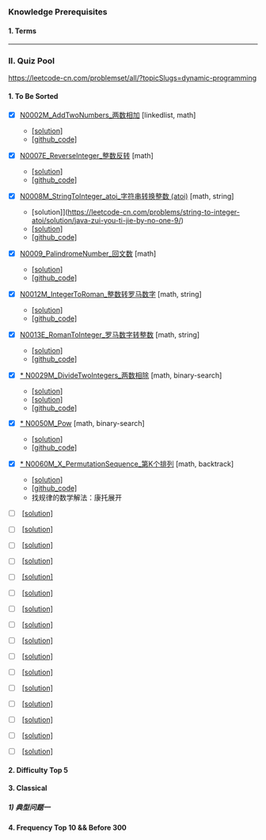 
### Knowledge Prerequisites 

#### 1. Terms



----------------------------------------------------------------------------------------------------
### II. Quiz Pool

https://leetcode-cn.com/problemset/all/?topicSlugs=dynamic-programming

#### 1. To Be Sorted
- [x] [N0002M_AddTwoNumbers_两数相加](https://leetcode-cn.com/problems/add-two-numbers/) [linkedlist, math]
    * [[solution]](https://leetcode-cn.com/problems/add-two-numbers/solution/liang-shu-xiang-jia-by-leetcode/)
    * [[github_code]](../src/main/java/com/maverickbyte/algo/leetcode/N0002M_AddTwoNumbers.java)
- [x] [N0007E_ReverseInteger_整数反转](https://leetcode-cn.com/problems/reverse-integer/) [math]
    * [[solution]](https://leetcode-cn.com/problems/reverse-integer/solution/zheng-shu-fan-zhuan-by-leetcode/)
    * [[github_code]](../src/main/java/com/maverickbyte/algo/leetcode/N0007E_ReverseInteger.java)      
- [x] [N0008M_StringToInteger_atoi_字符串转换整数 (atoi)](https://leetcode-cn.com/problems/string-to-integer-atoi/) [math, string]
    * [solution]](https://leetcode-cn.com/problems/string-to-integer-atoi/solution/java-zui-you-ti-jie-by-no-one-9/)      
    * [[solution]](https://leetcode-cn.com/problems/string-to-integer-atoi/solution/javafei-zheng-ze-jie-fa-by-shank3/)      
    * [[github_code]](../src/main/java/com/maverickbyte/algo/leetcode/N0008M_StringToInteger_atoi.java)      
- [x] [N0009_PalindromeNumber_回文数](https://leetcode-cn.com/problems/palindrome-number/) [math]
    * [[solution]](https://leetcode-cn.com/problems/palindrome-number/solution/hui-wen-shu-by-leetcode/)
    * [[github_code]](../src/main/java/com/maverickbyte/algo/leetcode/N0009_PalindromeNumber.java)
- [x] [N0012M_IntegerToRoman_整数转罗马数字](https://leetcode-cn.com/problems/integer-to-roman/) [math, string]
    * [[solution]](https://leetcode-cn.com/problems/integer-to-roman/solution/ha-xi-jie-jue-by-powcai/)
    * [[github_code]](../src/main/java/com/maverickbyte/algo/leetcode/N0012M_IntegerToRoman.java)      
- [x] [N0013E_RomanToInteger_罗马数字转整数](https://leetcode-cn.com/problems/roman-to-integer/) [math, string]
    * [[solution]](https://leetcode-cn.com/problems/roman-to-integer/solution/hua-jie-suan-fa-13-luo-ma-shu-zi-zhuan-zheng-shu-b/)
    * [[github_code]](../src/main/java/com/maverickbyte/algo/leetcode/N0013E_RomanToInteger.java)
- [x] [* N0029M_DivideTwoIntegers_两数相除](https://leetcode-cn.com/problems/divide-two-integers/) [math, binary-search]
    * [[solution]](https://leetcode.com/problems/divide-two-integers/discuss/13397/Clean-Java-solution-with-some-comment.)
    * [[solution]](https://leetcode-cn.com/problems/divide-two-integers/solution/xiao-xue-sheng-du-hui-de-lie-shu-shi-suan-chu-fa-b/)
    * [[github_code]](../src/main/java/com/maverickbyte/algo/leetcode/N0029M_DivideTwoIntegers.java)
- [x] [* N0050M_Pow](https://leetcode-cn.com/problems/powx-n/) [math, binary-search]
    * [[solution]](https://leetcode-cn.com/problems/powx-n/solution/powx-n-by-leetcode/)
    * [[github_code]](../src/main/java/com/maverickbyte/algo/leetcode/N0050M_Pow.java)
- [x] [* N0060M_X_PermutationSequence_第K个排列](https://leetcode-cn.com/problems/permutation-sequence/) [math, backtrack]
    * [[solution]](https://leetcode-cn.com/problems/permutation-sequence/solution/hui-su-jian-zhi-python-dai-ma-java-dai-ma-by-liwei/)
    * [[github_code]](../src/main/java/com/maverickbyte/algo/leetcode/N0060M_PermutationSequence.java)
    * 找规律的数学解法：康托展开


- [ ] []()
      [[solution]]()
- [ ] []()
      [[solution]]()
- [ ] []()
      [[solution]]()
- [ ] []()
      [[solution]]()
- [ ] []()
      [[solution]]()
- [ ] []()
      [[solution]]()
- [ ] []()
      [[solution]]()
- [ ] []()
      [[solution]]()
- [ ] []()
      [[solution]]()
- [ ] []()
      [[solution]]()
- [ ] []()
      [[solution]]()
- [ ] []()
      [[solution]]()
- [ ] []()
      [[solution]]()
- [ ] []()
      [[solution]]()
- [ ] []()
      [[solution]]()
- [ ] []()
      [[solution]]()
          
#### 2. Difficulty Top 5
    
#### 3. Classical

##### 1) 典型问题一
    
#### 4. Frequency Top 10 && Before 300 